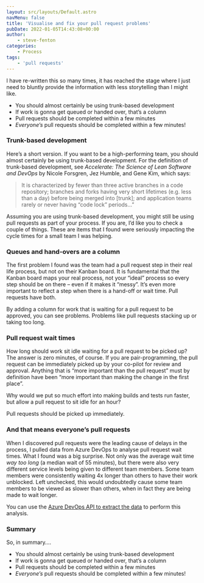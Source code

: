 ```yaml
---
layout: src/layouts/Default.astro
navMenu: false
title: 'Visualise and fix your pull request problems'
pubDate: 2022-01-05T14:43:08+00:00
author:
    - steve-fenton
categories:
    - Process
tags:
    - 'pull requests'
---
```


I have re-written this so many times, it has reached the stage where I just need to bluntly provide the information with less storytelling than I might like.

- You should almost certainly be using trunk-based development
- If work is gonna get queued or handed over, that’s a column
- Pull requests should be completed within a few minutes
- *Everyone’s* pull requests should be completed within a few minutes!

### Trunk-based development

Here’s a short version. If you want to be a high-performing team, you should almost certainly be using trunk-based development. For the definition of trunk-based development, see *Accelerate: The Science of Lean Software and DevOps* by Nicole Forsgren, Jez Humble, and Gene Kim, which says:

> It is characterized by fewer than three active branches in a code repository; branches and forks having very short lifetimes (e.g. less than a day) before being merged into \[trunk\]; and application teams rarely or never having “code lock” periods…”

Assuming you are using trunk-based development, you might still be using pull requests as part of your process. If you are, I’d like you to check a couple of things. These are items that I found were seriously impacting the cycle times for a small team I was helping.

### Queues and hand-overs are a column

The first problem I found was the team had a pull request step in their real life process, but not on their Kanban board. It is fundamental that the Kanban board maps your real process, not your “ideal” process so every step should be on there – even if it makes it “messy”. It’s even more important to reflect a step when there is a hand-off or wait time. Pull requests have both.

By adding a column for work that is waiting for a pull request to be approved, you can see problems. Problems like pull requests stacking up or taking too long.

### Pull request wait times

How long should work sit idle waiting for a pull request to be picked up? The answer is zero minutes, of course. If you are pair-programming, the pull request can be immediately picked up by your co-pilot for review and approval. Anything that is “more important than the pull request” must by definition have been “more important than making the change in the first place”.

Why would we put so much effort into making builds and tests run faster, but allow a pull request to sit idle for an hour?

Pull requests should be picked up immediately.

### And that means everyone’s pull requests

When I discovered pull requests were the leading cause of delays in the process, I pulled data from Azure DevOps to analyse pull request wait times. What I found was a big surprise. Not only was the average wait time *way too long* (a median wait of 55 minutes), but there were also very different service levels being given to different team members. Some team members were consistently waiting 4x longer than others to have their work unblocked. Left unchecked, this would undoubtedly cause some team members to be viewed as slower than others, when in fact they are being made to wait longer.

You can use the [Azure DevOps API to extract the data](/2021/11/query-pull-request-history-in-azure-devops-with-powershell-and-the-rest-api/) to perform this analysis.

### Summary

So, in summary….

- You should almost certainly be using trunk-based development
- If work is gonna get queued or handed over, that’s a column
- Pull requests should be completed within a few minutes
- *Everyone’s* pull requests should be completed within a few minutes!